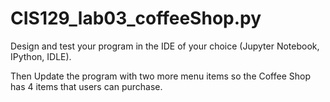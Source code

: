 # CIS129_lab03_coffeeShop.py
Design and test your program in the IDE of your choice (Jupyter Notebook, IPython, IDLE).

Then Update the program with two more menu items so the Coffee Shop has 4 items that users can purchase. 
